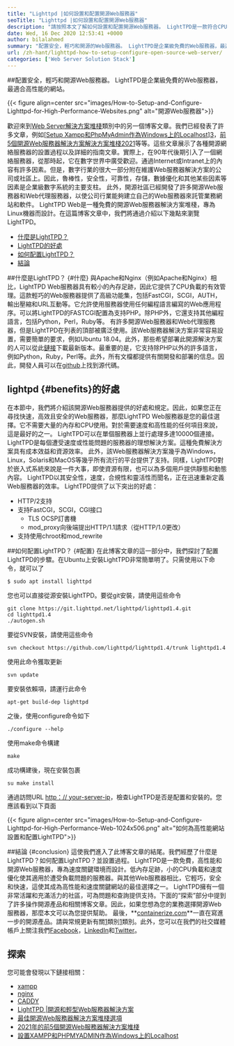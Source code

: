 ```yaml
---
title: "Lighttpd |如何設置和配置開源Web服務器" 
seoTitle: "Lighttpd |如何設置和配置開源Web服務器" 
description: "請按照本文了解如何設置和配置開源Web服務器。 LightTPD是一款符合CPU負載控制的符合性Web服務器。" 
date: Wed, 16 Dec 2020 12:53:41 +0000
author: bilalahmed
summary: "配置安全，輕巧和開源的Web服務器。 LightTPD是企業級免費的Web服務器，最適合高性能的網站。" 
url: /zh-hant/lighttpd-how-to-setup-configure-open-source-web-server/
categories: ['Web Server Solution Stack']
---
```


##配置安全，輕巧和開源Web服務器。 LightTPD是企業級免費的Web服務器，最適合高性能的網站。

{{< figure align=center src="images/How-to-Setup-and-Configure-Lighttpd-for-High-Performance-Websites.png" alt="開源Web服務器">}}

歡迎來到[Web Server解決方案堆棧][1]類別中的另一個博客文章。我們已經發表了許多文章，例如[[Setup Xampp和PhpMyAdmin作為Windows上的Localhost][2]][3]，[前5個開源Web服務器解決方案解決方案堆棧2021][4]等等。這些文章展示了各種開源網絡服務器的設置過程以及詳細的指南文章。實際上，在90年代後期引入了一個網絡服務器，從那時起，它在數字世界中廣受歡迎。通過Internet或Intranet上的內容有許多因素。但是，數字行業的很大一部分附在維護Web服務器解決方案的公司或社區上。因此，魯棒性，安全性，可靠性，存儲，數據優化和其他某些因素等因素是企業級數字系統的主要支柱。
此外，開源社區已經開發了許多開源Web服務器和Web代理服務器，以使公司行業能夠建立自己的Web服務器來託管業務網站和軟件。 LightTPD Web是一種免費的開源Web服務器解決方案堆棧，專為Linux機器而設計。在這篇博客文章中，我們將通過介紹以下幾點來瀏覽LightTPD。
  * [什麼是LightTPD？][5]
  * [LightTPD的好處][6]
  * [如何配置LightTPD？][7]
  * [結論][8]

##什麼是LightTPD？   {#什麼}
與Apache和Nginx（例如Apache和Nginx）相比，LightTPD Web服務器具有較小的內存足跡，因此它提供了CPU負載的有效管理。這款輕巧的Web服務器提供了高級功能集，包括FastCGI，SCGI，AUTH，輸出壓縮和URL互動等。它允許使用服務器使用任何編程語言編寫的Web應用程序。可以將LightTPD的FASTCGI配置為支持PHP。除PHP外，它還支持其他編程語言，包括Python，Perl，Ruby等。
有許多開源Web服務器和Web代理服務器，但是LightTPD在列表的頂部被廣泛使用。該Web服務器解決方案非常容易設置，需要簡單的要求，例如Ubuntu 18.04。此外，那些希望部署此開源解決方案的人可以從此[鏈接][9]下載最新版本。最重要的是，它支持除PHP以外的許多語言，例如Python，Ruby，Perl等。此外，所有文檔都提供有關開發和部署的信息。因此，開發人員可以在[github][10]上找到源代碼。

## lightpd   {#benefits}的好處
在本節中，我們將介紹該開源Web服務器提供的好處和規定。因此，如果您正在尋找快速，高效且安全的Web服務器，那麼LightTPD Web服務器是您的最佳選擇。它不需要大量的內存和CPU使用。對於需要速度和高性能的任何項目來說，這是最好的之一。 LightTPD可以在單個服務器上並行處理多達10000個連接。 LightTPD是每個遭受速度或性能問題的服務器的理想解決方案。這種免費解決方案具有成本效益和資源效率。
此外，該Web服務器解決方案幾乎為Windows，Linux，Solaris和MacOS等幾乎所有流行的平台提供了支持。同樣，LightTPD對於嵌入式系統來說是一件大事，即使資源有限，也可以為多個用戶提供靜態和動態內容。 LightTPD以其安全性，速度，合規性和靈活性而聞名，正在迅速重新定義Web服務器的效率。
LightTPD提供了以下突出的好處：
  * HTTP/2支持
* 支持FastCGI，SCGI，CGI接口
  * TLS OCSP訂書機
  * mod_proxy向後端提出HTTP/1.1請求（從HTTP/1.0更改）
* 支持使用chroot和mod_rewrite

##如何配置LightTPD？   {#配置}
在此博客文章的這一部分中，我們探討了配置LightTPD的步驟。在Ubuntu上安裝LightTPD非常簡單明了。只需使用以下命令，就可以了
```
$ sudo apt install lighttpd
```
您也可以直接從源安裝LightTPD。要從git安裝，請使用這些命令
```
git clone https://git.lighttpd.net/lighttpd/lighttpd1.4.git
cd lighttpd1.4
./autogen.sh
```
要從SVN安裝，請使用這些命令
```
svn checkout https://github.com/lighttpd/lighttpd1.4/trunk lighttpd1.4
```
使用此命令獲取更新
```
svn update
```
要安裝依賴項，請運行此命令
```
apt-get build-dep lighttpd
```
之後，使用configure命令如下
```
./configure --help
```
使用make命令構建
```
make
```
成功構建後，現在安裝包裹
```
su make install
```
通過訪問URL [http：// your-server-ip][11]，檢查LightTPD是否是配置和安裝的。您應該看到以下頁面

{{< figure align=center src="images/How-to-Setup-and-Configure-Lighttpd-for-High-Performance-Web-1024x506.png" alt="如何為高性能網站設置和配置LightTPD">}}


##結論 {#conclusion}
這使我們進入了此博客文章的結尾。我們經歷了什麼是LightTPD？如何配置LightTPD？並設置過程。 LightTPD是一款免費，高性能和開源Web服務器，專為速度關鍵環境而設計。低內存足跡，小的CPU負載和速度優化使其適用於遭受負載問題的服務器。與其他Web服務器相比，它輕巧，安全和快速，這使其成為高性能和速度關鍵網站的最佳選擇之一。 LightTPD擁有一個非常活躍和充滿活力的社區，可為問題和查詢提供支持。下面的“探索”部分中提到了許多操作開源產品和相關博客文章。因此，如果您想為您的業務選擇開源Web服務器，那麼本文可以為您提供幫助。
最後，**[containerize.com][12]**一直在寫進一步的開源產品。請與常規更新有關[1]類別[1]類別。此外，您可以在我們的社交媒體帳戶上關注我們[Facebook][13]，[LinkedIn][14]和[Twitter][15]。

## 探索
您可能會發現以下鏈接相關：
  * [xampp][16]
  * [nginx][17]
  * [CADDY][18]
  * [LightTPD |開源和輕型Web服務器解決方案][19]
  * [最佳開源Web服務器解決方案堆棧選項][1]
  * [2021年的前5個開源Web服務器解決方案堆棧][4]
  * [設置XAMPP和PHPMYADMIN作為Windows上的Localhost][2]

  
[1]: https://products.containerize.com/solution-stack/
[2]: https://blog.containerize.com/database-management-software/how-to-setup-xampp-and-phpmyadmin-as-localhost-on-windows/
[3]: https://blog.containerize.com/2020/12/16/setup-and-configure-lighttpd-web-server-for-high-performance-websites/
[4]: https://blog.containerize.com/2021/01/08/top-5-open-source-web-server-solution-stacks-in-2021/
[5]: #what
[6]: #benefits
[7]: #configure
[8]: #conclusion
[9]: http://www.lighttpd.net/download/
[10]: https://github.com/lighttpd/lighttpd1.4
[11]: http://your-server-ip/
[12]: https://www.containerize.com/
[13]: https://web.facebook.com/containerize
[14]: https://www.linkedin.com/company/containerize/
[15]: https://twitter.com/containerize_co
[16]: https://products.containerize.com/solution-stack/xampp/
[17]: https://products.containerize.com/solution-stack/nginx/
[18]: https://products.containerize.com/solution-stack/caddy/
[19]: https://products.containerize.com/solution-stack/lighttpd
